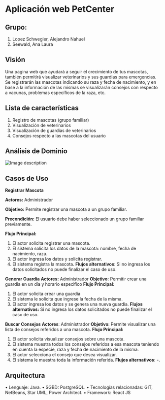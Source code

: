 # Aplicación web PetCenter
## Grupo: 
1.	Lopez Schwegler, Alejandro Nahuel
2.	Seewald, Ana Laura
## Visión
Una pagina web que ayudará a seguir el crecimiento de tus mascotas, también permitirá visualizar veterinarios y sus guardias para emergencias. Se registrarán las mascotas indicando su raza y fecha de nacimiento, y en base a la información de las mismas se visualizarán consejos con respecto a vacunas, problemas específicos de la raza, etc. 

## Lista de características
  1.	Registro de mascotas (grupo familiar)
  2.	Visualización de veterinarios
  3.	Visualización de guardias de veterinarios
  4.	Consejos respecto a las mascotas del usuario
  
## Análisis de Dominio

![Image description](https://scontent.fcnq2-2.fna.fbcdn.net/v/t1.0-9/89313300_2648306678732423_5158492267819827200_o.jpg?_nc_cat=110&_nc_sid=e007fa&_nc_ohc=jaThJOdunbUAX_a2e3s&_nc_ht=scontent.fcnq2-2.fna&oh=234f1e0d9851d38c254d9d22c356d37a&oe=5E9580AD)
 
## Casos de Uso

__Registrar Mascota__

__Actores:__ 
Administrador

__Objetivo:__ 
Permite registrar una mascota a un grupo familiar.

__Precondición:__ 
El usuario debe haber seleccionado un grupo familiar previamente.

__Flujo Principal:__
1.	El actor solicita registrar una mascota.
2.	El sistema solicita los datos de la mascota: nombre, fecha de nacimiento, raza.
3.	El actor ingresa los datos y solicita registrar.
4.	El sistema registra la mascota.
__Flujos alternativos__:
Si no ingresa los datos solicitados no puede finalizar el caso de uso.

__Generar Guardia__
__Actores:__ Administrador
__Objetivo:__ Permitir crear una guardia en un día y horario especifico
__Flujo Principal:__
1.	El actor solicita crear una guardia
2.	El sistema le solicita que ingrese la fecha de la misma.
3.	El actor ingresa los datos y se genera una nueva guardia.
__Flujos alternativos:__
Si no ingresa los datos solicitados no puede finalizar el caso de uso.

__Buscar Consejos__
__Actores__: Administrador
__Objetivo__: Permite visualizar una lista de consejos referidos a una mascota.
__Flujo Principal:__
1.	El actor solicita visualizar consejos sobre una mascota.
2.	El sistema muestra todos los consejos referidos a esa mascota teniendo en cuenta la especie, raza y fecha de nacimiento de la misma.
3.	El actor selecciona el consejo que desea visualizar.
4.	El sistema le muestra toda la información referida.
__Flujos alternativos:__
-.
## Arquitectura
•	Lenguaje: Java.
•	SGBD: PostgreSQL.
•	Tecnologías relacionadas: GIT, NetBeans, Star UML, Power Architect.
• Framework: React JS
